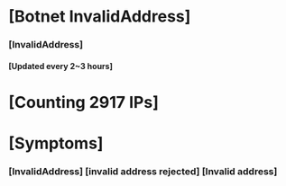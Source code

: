 # [Botnet InvalidAddress]
### [InvalidAddress]
#### [Updated every 2~3 hours]

# [Counting 2917 IPs]

# [Symptoms] 

###   [InvalidAddress] [invalid address rejected] [Invalid address]
